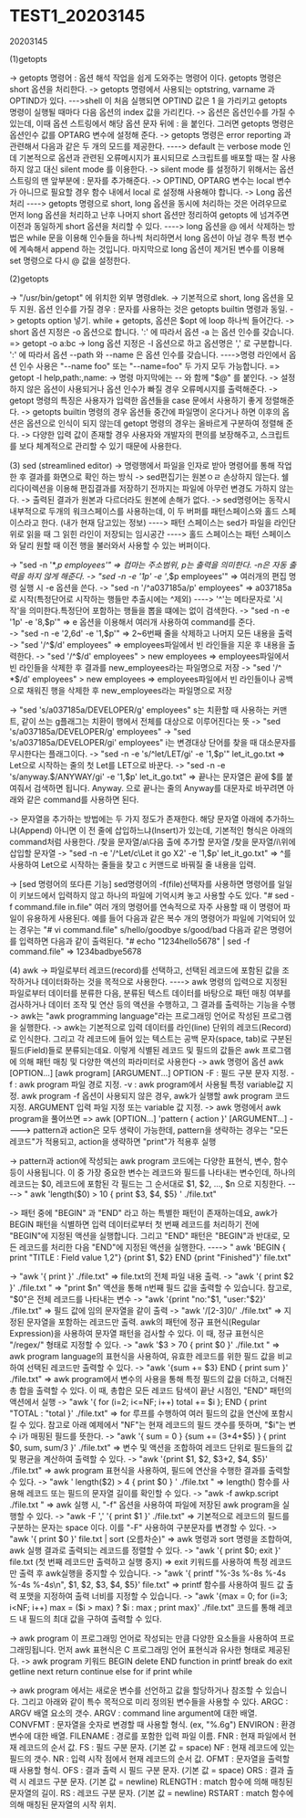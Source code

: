 # TEST1_20203145
20203145

(1)getopts

-> getopts 명령어 : 옵션 해석 작업을 쉽게 도와주는 명령어 이다.  getopts 명령은 short 옵션을 처리한다.
-> getopts 명령에서 사용되는 optstring, varname 과 OPTIND가 있다. 
   --->shell 이 처음 실행되면 OPTIND 값은 1 을 가리키고 getopts 명령이 실행될 때마다 다음 옵션의 index 값을 가리킨다.
-> 옵션은 옵션인수를 가질 수 있는데, 이때 옵션 스트링에서 해당 옵션 문자 뒤에 : 을 붙인다. 그러면 getopts 명령은 옵션인수 값를 OPTARG 변수에 설정해 준다.
-> getopts 명령은 error reporting 과 관련해서 다음과 같은 두 개의 모드를 제공한다.
   ----> default 는 verbose mode 인데 기본적으로 옵션과 관련된 오류메시지가 표시되므로 스크립트를 배포할 때는 잘 사용하지 않고 대신 silent mode 를 이용한다. 
-> silent mode 를 설정하기 위해서는 옵션 스트링의 맨 앞부분에 : 문자를 추가해준다.
-> OPTIND, OPTARG 변수는 local 변수가 아니므로 필요할 경우 함수 내에서 local 로 설정해 사용해야 합니다.
-> Long 옵션처리
   ---->  getopts 명령으로 short, long 옵션을 동시에 처리하는 것은 어려우므로 먼저 long 옵션을 처리하고 난후 나머지 short 옵션만 정리하여 getopts 에 넘겨주면 이전과 동일하게 short 옵션을 처리할 수 있다.
   ----> long 옵션을 @ 에서 삭제하는 방법은 while 문을 이용해 인수들을 하나씩 처리하면서 long 옵션이 아닐 경우 특정 변수에 계속해서 append 하는 것입니다. 마지막으로 long 옵션이 제거된 변수를 이용해 set 명령으로 다시 @ 값을 설정한다.
   
(2)getopts

-> "/usr/bin/getopt" 에 위치한 외부 명령dlek.
-> 기본적으로 short, long 옵션을 모두 지원. 옵션 인수를 가질 경우 : 문자를 사용하는 것은 getopts builtin 명령과 동일.
-> getopts option 넣기. while + getopts, 옵션은 $opt 에 loop 하나씩 들어간다.
-> short 옵션 지정은 -o 옵션으로 합니다. ':' 에 따라서 옵션 -a 는 옵션 인수를 갖습니다. => getopt -o a:bc
-> long 옵션 지정은 -l 옵션으로 하고 옵션명은 ',' 로 구분합니다. ':' 에 따라서 옵션 --path 와 --name 은 옵션 인수를 갖습니다.
   ---->명령 라인에서 옵션 인수 사용은 "--name foo" 또는 "--name=foo" 두 가지 모두 가능합니다. => getopt -l help,path:,name: 
-> 명령 마지막에는 -- 와 함께 "$@" 를 붙인다.
-> 설정하지 않은 옵션이 사용되거나 옵션 인수가 빠질 경우 오류메시지를 출력해준다.
-> getopt 명령의 특징은 사용자가 입력한 옵션들을 case 문에서 사용하기 좋게 정렬해준다.
-> getopts builtin 명령의 경우 옵션들 중간에 파일명이 온다거나 하면 이후의 옵션은 옵션으로 인식이 되지 않는데 getopt 명령의 경우는 올바르게 구분하여 정렬해 준다.
-> 다양한 입력 값이 존재할 경우 사용자와 개발자의 편의를 보장해주고, 스크립트를 보다 체계적으로 관리할 수 있기 때문에 사용한다.

(3) sed (streamlined editor)
 -> 명령행에서 파일을 인자로 받아 명령어를 통해 작업한 후 결과를 화면으로 확인 하는 방식
 -> sed편집기는 원본ㅇㄹ 손상하지 않는다. 쉘 리다이렉션을 이용해 편집결과를 저장하기 전까지는 파일에 아무런 변경도 가하지 않는다.
 -> 출력된 결과가 원본과 다르더라도 원본에 손해가 없다.
 -> sed명령어는 동작시 내부적으로 두개의 워크스페이스를 사용하는데, 이 두 버퍼를 패턴스페이스와 홀드 스페이스라고 한다. (내가 현재 담고있는 정보)
    ----> 패턴 스페이스는 sed가 파일을 라인단위로 읽을 때 그 읽힌 라인이 저장되는 임시공간
    ----> 홀드 스페이스는 패턴 스페이스와 달리 원할 때 이전 행을 불러와서 사용할 수 있는 버퍼이다. 
    
 -> "sed -n '*,*p employees'" => 컴마는 주소범위, p는 출력을 의미한다. -n은 자동 출력을 하지 않게 해준다.
 -> "sed -n -e '1p' -e '*,$p employees'" => 여러개의 편집 명령 실행 시 -e 옵션을 쓴다.
 -> "sed -n '/^a037185a/p' employees" => a037185a로 시작(특정단어로 시작하는 행들만 추출시에는 ^제외) 
     ----> '^'는 메타문자로 '시작'을 의미한다.특정단어 포함하는 행들을 뽑을 떄에는 없이 검색한다.
 -> "sed -n -e '1p' -e '8,$p'" => e 옵션을 이용해서 여러개 사용하여 command를 준다.   
 -> "sed -n -e '2,6d' -e '1,$p'" =>  2~6번째 줄을 삭제하고 나머지 모든 내용을 출력
 -> "sed '/^$/d' employees" => employees파일에서 빈 라인들을 지운 후 내용을 출력한다.
 -> "sed '/^$/d' employees" > new employees => employees파일에서 빈 라인들을 삭제한 후 결과를 new_employees라는 파일명으로 저장
 -> "sed '/^ *$/d' employees" > new employees => employees파일에서 빈 라인들이나 공백으로 채워진 행을 삭제한 후 new_employees라는 파일명으로 저장
 
 -> "sed 's/a037185a/DEVELOPER/g' employees" s는 치환할 때 사용하는 커맨트, 같이 쓰는 g플래그는 치환이 행에서 전체를 대상으로 이루어진다는 뜻
 -> "sed 's/a037185a/DEVELOPER/g' employees"
 -> "sed 's/a037185a/DEVELOPER/gi' employees" i는 변경대상 단어를 찾을 때 대소문자를 무시한다는 플래그이다.
 -> "sed -n -e 's/^let/LET/gi' -e '1,$p'" let_it_go.txt => Let으로 시작하는 줄의 첫 Let를 LET으로 바꾼다.
 -> "sed -n -e 's/anyway.$/ANYWAY/gi' -e '1,$p' let_it_go.txt" => 끝나는 문자열은 끝에 $를 붙여줘서 검색하면 됩니다. Anyway. 으로 끝나는 줄의 Anyway를 대문자로 바꾸려면 아래와 같은 command를 사용하면 된다.

-> 문자열을 추가하는 방법에는 두 가지 정도가 존재한다. 해당 문자열 아래에 추가하느냐(Append) 아니면 이 전 줄에 삽입하느냐(Insert)가 있는데, 기본적인 형식은 아래의 command처럼 사용한다.
  /찾을 문자열/a\다음 출에 추가할 문자열
  /찾을 문자열/i\위에 삽입할 문자열
-> "sed -n -e '/^Let/c\Let it go X2' -e '1,$p' let_it_go.txt" => ^를 사용하여 Let으로 시작하는 줄들을 찾고 c 커맨드로 바꿔질 줄 내용을 입력.

-> [sed 명령어의 또다른 기능]
sed명령어의 -f(file)선택자를 사용하면 명령어를 일일이 키보드에서 입력하지 않고 하나의 파일에 기억시켜 놓고 사용할 수도 있다.
     "# sed -f command.file in.file"
여러 개의 명령어를 연속적으로 자주 사용할 때 이 명령어 파일이 유용하게 사용된다.
예를 들어 다음과 같은 복수 개의 명령어가 파일에 기억되어 있는 경우는
     "# vi command.file"
       s/hello/goodbye
       s/good/bad
  다음과 같은 명령어를 입력하면 다음과 같이 출력된다.
     "# echo "1234hello5678" | sed -f command.file"
       => 1234badbye5678

(4) awk
 -> 파일로부터 레코드(record)를 선택하고, 선택된 레코드에 포함된 값을 조작하거나 데이터화하는 것을 목적으로 사용한다.
     ----> awk 명령의 입력으로 지정된 파일로부터 데이터를 분류한 다음, 분류된 텍스트 데이터를 바탕으로 패턴 매칭 여부를 검사하거나 데이터 조작 및 연산 등의 액션을 수행하고, 그 결과를 출력하는 기능을 수행
 -> awk는 "awk programming language"라는 프로그래밍 언어로 작성된 프로그램을 실행한다.
 -> awk는 기본적으로 입력 데이터를 라인(line) 단위의 레코드(Record)로 인식한다. 그리고 각 레코드에 들어 있는 텍스트는 공백 문자(space, tab)로 구분된 필드(Field)들로 분류되는데요. 이렇게 식별된 레코드 및 필드의 값들은 awk 프로그램에 의해 패턴 매칭 및 다양한 액션의 파라미터로 사용한다
 -> awk 명령어 옵션
   awk [OPTION...] [awk program] [ARGUMENT...]
      OPTION
        -F        : 필드 구분 문자 지정.
        -f        : awk program 파일 경로 지정.
        -v        : awk program에서 사용될 특정 variable값 지정.
      awk program
        -f 옵션이 사용되지 않은 경우, awk가 실행할 awk program 코드 지정.
      ARGUMENT
        입력 파일 지정 또는 variable 값 지정.
 -> awk 명령에서 awk program을 풀어쓰면 => awk [OPTION...] 'pattern { action }' [ARGUMENT...]
      ----> pattern과 action은 모두 생략이 가능한데, pattern을 생략하는 경우는 "모든 레코드"가 적용되고, action을 생략하면 "print"가 적용후 실행

 -> pattern과 action에 작성되는 awk program 코드에는 다양한 표현식, 변수, 함수 등이 사용됩니다. 이 중 가장 중요한 변수는 레코드와 필드를 나타내는 변수인데, 하나의 레코드는 $0, 레코드에 포함된 각 필드는 그 순서대로 $1, $2, ..., $n 으로 지칭한다.     
      ----> " awk 'length($0) > 10 { print $3, $4, $5} ' ./file.txt"
 
  -> 패턴 중에 "BEGIN" 과 "END" 라고 하는 특별한 패턴이 존재하는데요, awk가 BEGIN 패턴을 식별하면 입력 데이터로부터 첫 번째 레코드를 처리하기 전에 "BEGIN"에 지정된 액션을 실행합니다. 그리고 "END" 패턴은 "BEGIN"과 반대로, 모든 레코드를 처리한 다음 "END"에 지정된 액션을 실행한다.
      ----> " awk 'BEGIN { print "TITLE : Field value 1,2"} {print $1, $2} END {print "Finished"}' file.txt"
      
  -> "awk '{ print }' ./file.txt" => file.txt의 전체 파일 내용 출력.
  -> "awk '{ print $2 }' ./file.txt " => "print $n" 액션을 통해 n번째 필드 값을 출력할 수 있습니다. 참고로, "$0"은 전체 레코드를 나타내는 변수
  -> "awk '{print "no:"$1, "user:"$2}' ./file.txt" => 필드 값에 임의 문자열을 같이 출력
  -> "awk '/[2-3]0/' ./file.txt" => 지정된 문자열을 포함하는 레코드만 출력. awk의 패턴에 정규 표현식(Regular Expression)을 사용하여 문자열 패턴을 검사할 수 있다. 이 때, 정규 표현식은 "/regex/" 형태로 지정할 수 있다.
  -> "awk '$3 > 70 { print $0 }' ./file.txt " => awk program language의 표현식을 사용하여, 유효한 레코드를 위한 필드 값을 비교하여 선택된 레코드만 출력할 수 있다.
  -> "awk '{sum += $3} END { print sum }' ./file.txt" => awk program에서 변수의 사용을 통해 특정 필드의 값을 더하고, 더해진 총 합을 출력할 수 있다. 이 때, 총합은 모든 레코드 탐색이 끝난 시점인, "END" 패턴의 액션에서 실행
  -> "awk '{ for (i=2; i<=NF; i++) total += $i }; END { print "TOTAL : "total }' ./file.txt" => for 루프를 수행하여 여러 필드의 값을 연산에 포함시킬 수 있다. 참고로 아래 예제에서 "NF"는 현재 레코드의 필드 갯수를 뜻하며, "$i"는 변수 i가 매핑된 필드를 뜻한다.
  -> "awk '{ sum = 0 } {sum += ($3+$4+$5) } { print $0, sum, sum/3 }' ./file.txt" => 변수 및 액션을 조합하여 레코드 단위로 필드들의 값 및 평균을 계산하여 출력할 수 있다.
  -> "awk '{print $1, $2, $3+2, $4, $5}' ./file.txt" => awk program 표현식을 사용하여, 필드에 연산을 수행한 결과를 출력할 수 있다.
  -> "awk ' length($2) > 4 { print $0 } ' ./file.txt " => length() 함수를 사용해 레코드 또는 필드의 문자열 길이를 확인할 수 있다.
  -> "awk -f awkp.script ./file.txt " => awk 실행 시, "-f" 옵션을 사용하여 파일에 저장된 awk program을 실행할 수 있다.
  -> "awk -F ',' '{ print $1 }' ./file.txt" => 기본적으로 레코드의 필드를 구분하는 문자는 space 이다. 이를 "-F" 사용하여 구분문자를 변경할 수 있다.
  -> "awk '{ print $0 }' file.txt | sort (오름차순)" => awk 명령과 sort 명령을 조합하여, awk 실행 결과로 출력되는 레코드를 정렬할 수 있다.
  -> "awk '{ print $0; exit }' file.txt (첫 번째 레코드만 출력하고 실행 중지) => exit 키워드를 사용하여 특정 레코드만 출력 후 awk실행을 중지할 수 있습니다. 
  -> "awk '{ printf "%-3s %-8s %-4s %-4s %-4s\n", $1, $2, $3, $4, $5}' file.txt" => printf 함수를 사용하여 필드 값 출력 포맷을 지정하여 출력 너비를 지정할 수 있습니다.
  -> "awk '{max = 0; for (i=3; i<NF; i++) max = ($i > max) ? $i : max ; print max}' ./file.txt" 코드를 통해 레코드 내 필드의 최대 값을 구하여 출력할 수 있다.
  
  -> awk program 이 프로그래밍 언어로 작성되는 만큼 다양한 요소들을 사용하여 프로그래밍됩니다. 먼저 awk 표현식은 C 프로그래밍 언어 표현식과 유사한 형태로 제공된다. 
  -> awk program 키워드
     BEGIN   delete  END     function    in      printf
    break   do      exit    getline     next    return
    continue        else    for         if      print      while
    
  -> awk program 에서는 새로운 변수를 선언하고 값을 할당하거나 참조할 수 있습니다. 그리고 아래와 같이 특수 목적으로 미리 정의된 변수들을 사용할 수 있다.
    ARGC        : ARGV 배열 요소의 갯수.
    ARGV        : command line argument에 대한 배열.
    CONVFMT     : 문자열을 숫자로 변경할 때 사용할 형식. (ex, "%.6g")
    ENVIRON     : 환경변수에 대한 배열.
    FILENAME    : 경로를 포함한 입력 파일 이름.
    FNR         : 현재 파일에서 현재 레코드의 순서 값.
    FS          : 필드 구분 문자. (기본 값 = space)
    NF          : 현재 레코드에 있는 필드의 갯수.
    NR          : 입력 시작 점에서 현재 레코드의 순서 값.
    OFMT        : 문자열을 출력할 때 사용할 형식.
    OFS         : 결과 출력 시 필드 구분 문자. (기본 값 = space)
    ORS         : 결과 출력 시 레코드 구분 문자. (기본 값 = newline)
    RLENGTH     : match 함수에 의해 매칭된 문자열의 길이.
    RS          : 레코드 구분 문자. (기본 값 = newline)
    RSTART      : match 함수에 의해 매칭된 문자열의 시작 위치.
